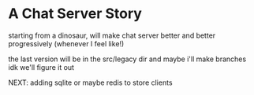 # A Chat Server Story

starting from a dinosaur, will make chat server better and better progressively (whenever I feel like!)

the last version will be in the src/legacy dir and maybe i'll make branches idk we'll figure it out

NEXT:
adding sqlite or maybe redis to store clients
